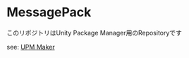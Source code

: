 # MessagePack

このリポジトリはUnity Package Manager用のRepositoryです

see: [UPM Maker](https://github.com/hekk/upm-maker)
